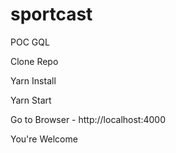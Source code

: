 # sportcast
POC GQL

Clone Repo

Yarn Install

Yarn Start

Go to Browser - http://localhost:4000

You're Welcome
